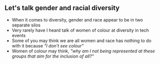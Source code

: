 ## Let's talk gender and racial diversity

* When it comes to diversity, gender and race appear to be in two separate silos
* Very rarely have I heard talk of women of colour at diversity in tech events
* Some of you may think we are all women and race has nothing to do with it because _"I don't see colour"_
* Women of colour may think, _"why am I not being represented at these groups that aim for the inclusion of all?"_

<!-- --

On Saturday February 6th 2016 we all got a little #BlackGirlMagic sprinkled on us and it sparked conversation in many communities.
* Is it about Black Lives Matters?
* Is it about Girl Power?

It's both! It's about Black Girl Power and a forgotten subset of our society.

![](img/formation.jpg) -->
